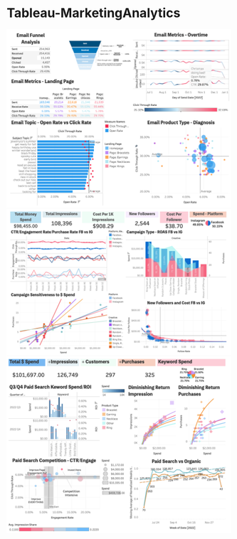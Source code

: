 # Tableau-MarketingAnalytics
![image](./Email.png)
![image](./PaidSocial.png)
![image](./PaidSearch.png)
